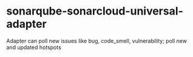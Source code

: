 # sonarqube-sonarcloud-universal-adapter
 Adapter can poll new issues like bug, code_smell, vulnerability; poll new and updated hotspots

